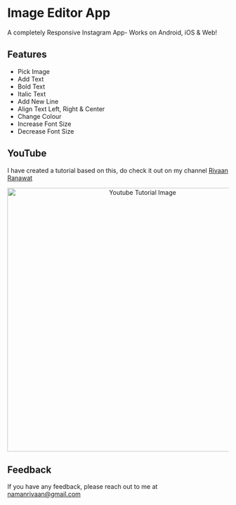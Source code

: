 # Image Editor App

A completely Responsive Instagram App- Works on Android, iOS & Web! 

## Features
- Pick Image
- Add Text
- Bold Text
- Italic Text
- Add New Line
- Align Text Left, Right & Center
- Change Colour
- Increase Font Size
- Decrease Font Size

## YouTube
I have created a tutorial based on this, do check it out on my channel [Rivaan Ranawat](https://youtu.be/vzg6iNziiKw) 

<p align="center">
  <img width="600" src="https://github.com/RivaanRanawat/flutter-image-editor/blob/master/screenshot.png" alt="Youtube Tutorial Image">
</p>
    
## Feedback

If you have any feedback, please reach out to me at namanrivaan@gmail.com

